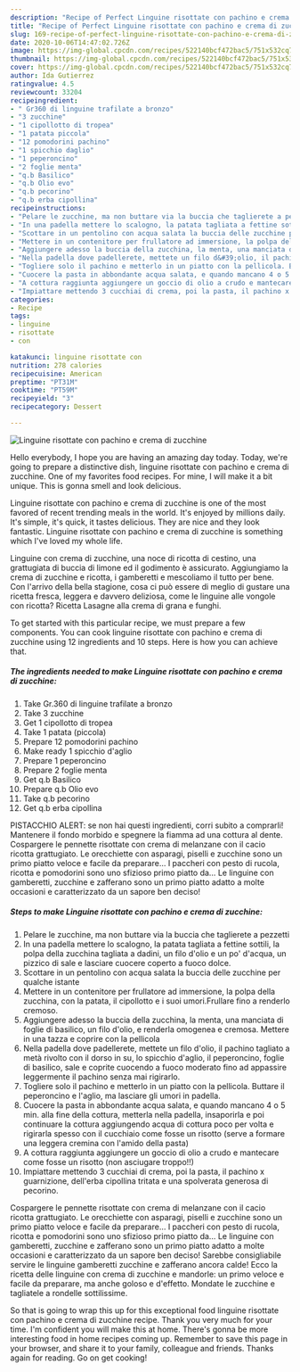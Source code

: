 ```yaml
---
description: "Recipe of Perfect Linguine risottate con pachino e crema di zucchine"
title: "Recipe of Perfect Linguine risottate con pachino e crema di zucchine"
slug: 169-recipe-of-perfect-linguine-risottate-con-pachino-e-crema-di-zucchine
date: 2020-10-06T14:47:02.726Z
image: https://img-global.cpcdn.com/recipes/522140bcf472bac5/751x532cq70/linguine-risottate-con-pachino-e-crema-di-zucchine-recipe-main-photo.jpg
thumbnail: https://img-global.cpcdn.com/recipes/522140bcf472bac5/751x532cq70/linguine-risottate-con-pachino-e-crema-di-zucchine-recipe-main-photo.jpg
cover: https://img-global.cpcdn.com/recipes/522140bcf472bac5/751x532cq70/linguine-risottate-con-pachino-e-crema-di-zucchine-recipe-main-photo.jpg
author: Ida Gutierrez
ratingvalue: 4.5
reviewcount: 33204
recipeingredient:
- " Gr360 di linguine trafilate a bronzo"
- "3 zucchine"
- "1 cipollotto di tropea"
- "1 patata piccola"
- "12 pomodorini pachino"
- "1 spicchio daglio"
- "1 peperoncino"
- "2 foglie menta"
- "q.b Basilico"
- "q.b Olio evo"
- "q.b pecorino"
- "q.b erba cipollina"
recipeinstructions:
- "Pelare le zucchine, ma non buttare via la buccia che taglierete a pezzetti"
- "In una padella mettere lo scalogno, la patata tagliata a fettine sottili, la polpa della zucchina tagliata a dadini, un filo d&#39;olio e un po&#39; d&#39;acqua, un pizzico di sale e lasciare cuocere coperto a fuoco dolce."
- "Scottare in un pentolino con acqua salata la buccia delle zucchine per qualche istante"
- "Mettere in un contenitore per frullatore ad immersione, la polpa della zucchina, con la patata, il cipollotto e i suoi umori.Frullare fino a renderlo cremoso."
- "Aggiungere adesso la buccia della zucchina, la menta, una manciata di foglie di basilico, un filo d&#39;olio, e renderla omogenea e cremosa. Mettere in una tazza e coprire con la pellicola"
- "Nella padella dove padellerete, mettete un filo d&#39;olio, il pachino tagliato a metà rivolto con il dorso in su, lo spicchio d&#39;aglio, il peperoncino, foglie di basilico, sale e coprite cuocendo a fuoco moderato fino ad appassire leggermente il pachino senza mai rigirarlo."
- "Togliere solo il pachino e metterlo in un piatto con la pellicola. Buttare il peperoncino e l&#39;aglio, ma lasciare gli umori in padella."
- "Cuocere la pasta in abbondante acqua salata, e quando mancano 4 o 5 min. alla fine della cottura, metterla nella padella, insaporirla e poi continuare la cottura aggiungendo acqua di cottura poco per volta e rigirarla spesso con il cucchiaio come fosse un risotto (serve a formare una leggera cremina con l&#39;amido della pasta)"
- "A cottura raggiunta aggiungere un goccio di olio a crudo e mantecare come fosse un risotto (non asciugare troppo!!)"
- "Impiattare mettendo 3 cucchiai di crema, poi la pasta, il pachino x guarnizione, dell&#39;erba cipollina tritata e una spolverata generosa di pecorino."
categories:
- Recipe
tags:
- linguine
- risottate
- con

katakunci: linguine risottate con 
nutrition: 278 calories
recipecuisine: American
preptime: "PT31M"
cooktime: "PT59M"
recipeyield: "3"
recipecategory: Dessert

---
```



![Linguine risottate con pachino e crema di zucchine](https://img-global.cpcdn.com/recipes/522140bcf472bac5/751x532cq70/linguine-risottate-con-pachino-e-crema-di-zucchine-recipe-main-photo.jpg)

Hello everybody, I hope you are having an amazing day today. Today, we're going to prepare a distinctive dish, linguine risottate con pachino e crema di zucchine. One of my favorites food recipes. For mine, I will make it a bit unique. This is gonna smell and look delicious.

Linguine risottate con pachino e crema di zucchine is one of the most favored of recent trending meals in the world. It's enjoyed by millions daily. It's simple, it's quick, it tastes delicious. They are nice and they look fantastic. Linguine risottate con pachino e crema di zucchine is something which I've loved my whole life.

Linguine con crema di zucchine, una noce di ricotta di cestino, una grattugiata di buccia di limone ed il godimento è assicurato. Aggiungiamo la crema di zucchine e ricotta, i gamberetti e mescoliamo il tutto per bene. Con l&#39;arrivo della bella stagione, cosa ci può essere di meglio di gustare una ricetta fresca, leggera e davvero deliziosa, come le linguine alle vongole con ricotta? Ricetta Lasagne alla crema di grana e funghi.


To get started with this particular recipe, we must prepare a few components. You can cook linguine risottate con pachino e crema di zucchine using 12 ingredients and 10 steps. Here is how you can achieve that.

<!--inarticleads1-->

##### The ingredients needed to make Linguine risottate con pachino e crema di zucchine:

1. Take  Gr.360 di linguine trafilate a bronzo
1. Take 3 zucchine
1. Get 1 cipollotto di tropea
1. Take 1 patata (piccola)
1. Prepare 12 pomodorini pachino
1. Make ready 1 spicchio d&#39;aglio
1. Prepare 1 peperoncino
1. Prepare 2 foglie menta
1. Get q.b Basilico
1. Prepare q.b Olio evo
1. Take q.b pecorino
1. Get q.b erba cipollina


PISTACCHIO ALERT: se non hai questi ingredienti, corri subito a comprarli! Mantenere il fondo morbido e spegnere la fiamma ad una cottura al dente. Cospargere le pennette risottate con crema di melanzane con il cacio ricotta grattugiato. Le orecchiette con asparagi, piselli e zucchine sono un primo piatto veloce e facile da preparare… I paccheri con pesto di rucola, ricotta e pomodorini sono uno sfizioso primo piatto da… Le linguine con gamberetti, zucchine e zafferano sono un primo piatto adatto a molte occasioni e caratterizzato da un sapore ben deciso! 

<!--inarticleads2-->

##### Steps to make Linguine risottate con pachino e crema di zucchine:

1. Pelare le zucchine, ma non buttare via la buccia che taglierete a pezzetti
1. In una padella mettere lo scalogno, la patata tagliata a fettine sottili, la polpa della zucchina tagliata a dadini, un filo d&#39;olio e un po&#39; d&#39;acqua, un pizzico di sale e lasciare cuocere coperto a fuoco dolce.
1. Scottare in un pentolino con acqua salata la buccia delle zucchine per qualche istante
1. Mettere in un contenitore per frullatore ad immersione, la polpa della zucchina, con la patata, il cipollotto e i suoi umori.Frullare fino a renderlo cremoso.
1. Aggiungere adesso la buccia della zucchina, la menta, una manciata di foglie di basilico, un filo d&#39;olio, e renderla omogenea e cremosa. Mettere in una tazza e coprire con la pellicola
1. Nella padella dove padellerete, mettete un filo d&#39;olio, il pachino tagliato a metà rivolto con il dorso in su, lo spicchio d&#39;aglio, il peperoncino, foglie di basilico, sale e coprite cuocendo a fuoco moderato fino ad appassire leggermente il pachino senza mai rigirarlo.
1. Togliere solo il pachino e metterlo in un piatto con la pellicola. Buttare il peperoncino e l&#39;aglio, ma lasciare gli umori in padella.
1. Cuocere la pasta in abbondante acqua salata, e quando mancano 4 o 5 min. alla fine della cottura, metterla nella padella, insaporirla e poi continuare la cottura aggiungendo acqua di cottura poco per volta e rigirarla spesso con il cucchiaio come fosse un risotto (serve a formare una leggera cremina con l&#39;amido della pasta)
1. A cottura raggiunta aggiungere un goccio di olio a crudo e mantecare come fosse un risotto (non asciugare troppo!!)
1. Impiattare mettendo 3 cucchiai di crema, poi la pasta, il pachino x guarnizione, dell&#39;erba cipollina tritata e una spolverata generosa di pecorino.


Cospargere le pennette risottate con crema di melanzane con il cacio ricotta grattugiato. Le orecchiette con asparagi, piselli e zucchine sono un primo piatto veloce e facile da preparare… I paccheri con pesto di rucola, ricotta e pomodorini sono uno sfizioso primo piatto da… Le linguine con gamberetti, zucchine e zafferano sono un primo piatto adatto a molte occasioni e caratterizzato da un sapore ben deciso! Sarebbe consigliabile servire le linguine gamberetti zucchine e zafferano ancora calde! Ecco la ricetta delle linguine con crema di zucchine e mandorle: un primo veloce e facile da preparare, ma anche goloso e d&#39;effetto. Mondate le zucchine e tagliatele a rondelle sottilissime. 

So that is going to wrap this up for this exceptional food linguine risottate con pachino e crema di zucchine recipe. Thank you very much for your time. I'm confident you will make this at home. There's gonna be more interesting food in home recipes coming up. Remember to save this page in your browser, and share it to your family, colleague and friends. Thanks again for reading. Go on get cooking!
